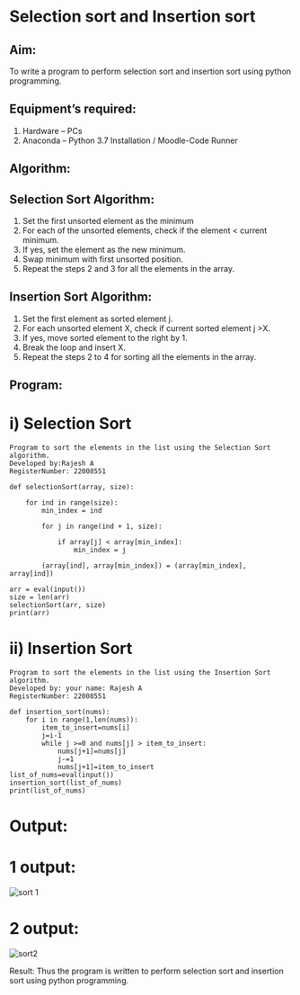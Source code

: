 # Selection sort and Insertion sort
## Aim:
To write a program to perform selection sort and insertion sort using python programming.
## Equipment’s required:
1.	Hardware – PCs
2.	Anaconda – Python 3.7 Installation / Moodle-Code Runner
## Algorithm:
## Selection Sort Algorithm:
1.	Set the first unsorted element as the minimum
2.	For each of the unsorted elements, check if the element < current minimum.
3.	If yes, set the element as the new minimum.
4.	Swap minimum with first unsorted position.
5.	Repeat the steps 2 and 3 for all the elements in the array.
## Insertion Sort Algorithm:
1.	Set the first element as sorted element j.
2.	For each unsorted element X, check if current sorted element j >X.
3.	If yes, move sorted element to the right by 1.
4.	Break the loop and insert X.
5.	Repeat the steps 2 to 4 for sorting all the elements in the array.
## Program:
# i) Selection Sort

```
Program to sort the elements in the list using the Selection Sort algorithm.
Developed by:Rajesh A
RegisterNumber: 22008551
```
```
def selectionSort(array, size):
    
    for ind in range(size):
        min_index = ind
 
        for j in range(ind + 1, size):
         
            if array[j] < array[min_index]:
                min_index = j
        
        (array[ind], array[min_index]) = (array[min_index], array[ind])
 
arr = eval(input())
size = len(arr)
selectionSort(arr, size)
print(arr)
```
# ii) Insertion Sort
```
Program to sort the elements in the list using the Insertion Sort algorithm.
Developed by: your name: Rajesh A
RegisterNumber: 22008551
```
```
def insertion_sort(nums):
    for i in range(1,len(nums)):
        item_to_insert=nums[i]
        j=i-1
        while j >=0 and nums[j] > item_to_insert:
            nums[j+1]=nums[j]
            j-=1
            nums[j+1]=item_to_insert
list_of_nums=eval(input())
insertion_sort(list_of_nums)
print(list_of_nums)
```
# Output:
# 1 output:

![sort 1](https://user-images.githubusercontent.com/118924713/214750264-0cd0eb84-adca-4e81-975a-bb744bad41b5.png)

# 2 output:

![sort2](https://user-images.githubusercontent.com/118924713/214750274-ab362502-f3d8-4f8f-9e38-d613c8216464.png)


Result:
Thus the program is written to perform selection sort and insertion sort using python programming.
